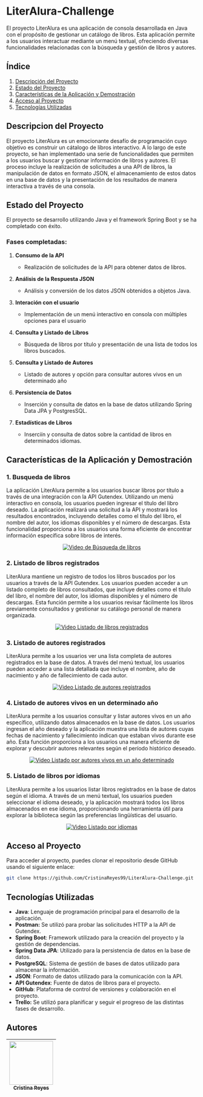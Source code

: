 # LiterAlura-Challenge
El proyecto LiterAlura es una aplicación de consola desarrollada en Java con el propósito de gestionar un catálogo de libros. Esta aplicación permite a los usuarios interactuar mediante un menú textual, ofreciendo diversas funcionalidades relacionadas con la búsqueda y gestión de libros y autores.

## Índice
1. [Descripción del Proyecto](#descripción-del-proyecto)
2. [Estado del Proyecto](#estado-del-proyecto)
3. [Características de la Aplicación y Demostración](#características-de-la-aplicación-y-demostración)
4. [Acceso al Proyecto](#acceso-al-proyecto)
5. [Tecnologías Utilizadas](#tecnologías-utilizadas)

## Descripcion del Proyecto

El proyecto LiterAlura es un emocionante desafío de programación cuyo objetivo es construir un cátalogo de libros  interactivo. A lo largo de este proyecto, se han implementado una serie de funcionalidades que permiten a los usuarios buscar y gestionar información de libros y autores. El proceso incluye la realización de solicitudes a una API de libros, la manipulación de datos en formato JSON, el almacenamiento de estos datos en una base de datos y la presentación de los resultados de manera interactiva a través de una consola.


## Estado del Proyecto

El proyecto se desarrollo utilizando Java y el framework Spring Boot y se ha completado con éxito.


### Fases completadas:

1. **Consumo de la API**
    - Realización de solicitudes de la API para obtener datos de libros.

2. **Análisis de la Respuesta JSON**
    - Análisis y conversión de los datos JSON obtenidos a objetos Java. 

3. **Interación con el usuario**
    -  Implementación de un menú interactivo en consola con múltiples opciones para el usuario

4. **Consulta y Listado de Libros**
    - Búsqueda de libros por título y presentación de una lista de todos los libros buscados.

5. **Consulta y Listado de Autores**
    - Listado de autores y opción para consultar autores vivos en un determinado año

6. **Persistencia de Datos**
    - Inserción y consulta de datos en la base de datos utilizando Spring Data JPA y PostgresSQL.

7. **Estadísticas de Libros**
    - Inserciín y consulta de datos sobre la cantidad de libros en  determinados idiomas.

## Características de la Aplicación y Demostración

### 1. Busqueda de libros
La aplicación LiterAlura permite a los usuarios buscar libros por título a través de una integración con la API Gutendex. Utilizando un menú interactivo en consola, los usuarios pueden ingresar el título del libro deseado. La aplicación realizará una solicitud a la API y mostrará los resultados encontrados, incluyendo detalles como el título del libro, el nombre del autor, los idiomas disponibles y el número de descargas. Esta funcionalidad proporciona a los usuarios una forma eficiente de encontrar información específica sobre libros de interés.

<div align="center">

[![Video de Búsqueda de libros](https://img.youtube.com/vi/17JLRUQoTZA/0.jpg)](https://www.youtube.com/watch?v=17JLRUQoTZA)

</div>

### 2. Listado de libros registrados
LiterAlura mantiene un registro de todos los libros buscados por los usuarios a través de la API Gutendex. Los usuarios pueden acceder a un listado completo de libros consultados, que incluye detalles como el título del libro, el nombre del autor, los idiomas disponibles y el número de descargas. Esta función permite a los usuarios revisar fácilmente los libros previamente consultados y gestionar su catálogo personal de manera organizada.

<div align="center">

[![Video Listado de libros registrados](https://img.youtube.com/vi/3x3rWIOjjuM/0.jpg)](https://www.youtube.com/watch?v=3x3rWIOjjuM)

</div>



### 3. Listado de autores registrados
LiterAlura permite a los usuarios ver una lista completa de autores registrados en la base de datos. A través del menú textual, los usuarios pueden acceder a una lista detallada que incluye el nombre, año de nacimiento y año de fallecimiento de cada autor.

<div align="center">

[![Video Listado de autores registrados](https://img.youtube.com/vi/KjpnEZ2kxeM/0.jpg)](https://www.youtube.com/watch?v=KjpnEZ2kxeM)

</div>


### 4. Listado de autores vivos en un determinado año
LiterAlura permite a los usuarios consultar y listar autores vivos en un año específico, utilizando datos almacenados en la base de datos. Los usuarios ingresan el año deseado y la aplicación muestra una lista de autores cuyas fechas de nacimiento y fallecimiento indican que estaban vivos durante ese año. Esta función proporciona a los usuarios una manera eficiente de explorar y descubrir autores relevantes según el período histórico deseado.

<div align="center">

[![Video Listado por autores vivos en un año determinado](https://img.youtube.com/vi/WKUXLnGFnM8/0.jpg)](https://www.youtube.com/watch?v=WKUXLnGFnM8)

</div>


### 5. Listado de libros por idiomas
LiterAlura permite a los usuarios listar libros registrados en la base de datos según el idioma. A través de un menú textual, los usuarios pueden seleccionar el idioma deseado, y la aplicación mostrará todos los libros almacenados en ese idioma, proporcionando una herramienta útil para explorar la biblioteca según las preferencias lingüísticas del usuario.

<div align="center">

[![Video Listado por idiomas](https://img.youtube.com/vi/QDjqQOuY3uk/0.jpg)](https://www.youtube.com/watch?v=QDjqQOuY3uk)

</div>


## Acceso al Proyecto
Para acceder al proyecto, puedes clonar el repositorio desde GitHub usando el siguiente enlace:

```sh
git clone https://github.com/CristinaReyes99/LiterAlura-Challenge.git
```

## Tecnologías Utilizadas

- **Java**: Lenguaje de programación principal para el desarrollo de la aplicación.
- **Postman:** Se utilizó para probar las solicitudes HTTP a la API de Gutendex.
- **Spring Boot**: Framework utilizado para la creación del proyecto y la gestión de dependencias.
- **Spring Data JPA**: Utilizado para la persistencia de datos en la base de datos.
- **PostgreSQL**: Sistema de gestión de bases de datos utilizado para almacenar la información.
- **JSON**: Formato de datos utilizado para la comunicación con la API.
- **API Gutendex**: Fuente de datos de libros para el proyecto.
- **GitHub**: Plataforma de control de versiones y colaboración en el proyecto.
- **Trello:** Se utilizó para planificar y seguir el progreso de las distintas fases de desarrollo.


## Autores
|[<img src="https://avatars.githubusercontent.com/u/156963931?v=4" width=115><br><sub>Cristina Reyes</sub>](https://github.com/CristinaReyes99)|
|:---:|
